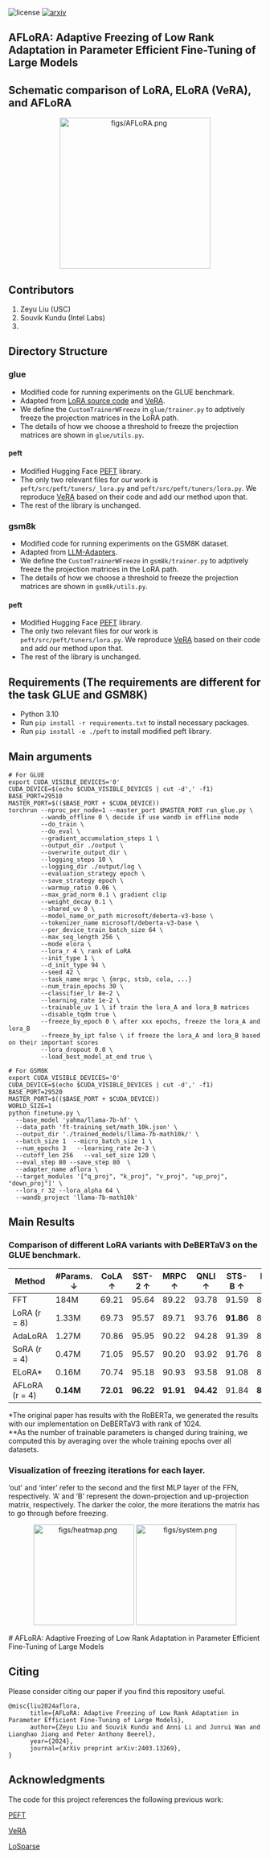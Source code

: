![license](https://img.shields.io/badge/License-MIT-green.svg?labelColor=gray)
[![arxiv](http://img.shields.io/badge/arxiv-2310.04562-yellow.svg)](https://arxiv.org/pdf/2403.13269)
## AFLoRA: Adaptive Freezing of Low Rank Adaptation in Parameter Efficient Fine-Tuning of Large Models
## Schematic comparison of LoRA, ELoRA (VeRA), and AFLoRA

<p align="center">
  <img src="figs/AFLoRA.png" alt="figs/AFLoRA.png" height="300px"/>
</p>

## Contributors
1. Zeyu Liu (USC)
2. Souvik Kundu (Intel Labs)
3. 
## Directory Structure

### glue
- Modified code for running experiments on the GLUE benchmark.
- Adapted from [LoRA source code](https://github.com/microsoft/LoRA/blob/main/examples/NLU/examples/text-classification/run_glue.py) and [VeRA](https://openreview.net/forum?id=NjNfLdxr3A).
- We define the `CustomTrainerWFreeze` in `glue/trainer.py` to adptively freeze the projection matrices in the LoRA path.
- The details of how we choose a threshold to freeze the projection matrices are shown in `glue/utils.py`.

#### peft
- Modified Hugging Face [PEFT](https://github.com/huggingface/peft/) library.
- The only two relevant files for our work is `peft/src/peft/tuners/_lora.py` and `peft/src/peft/tuners/lora.py`. We reproduce [VeRA](https://openreview.net/forum?id=NjNfLdxr3A) based on their code and add our method upon that.
- The rest of the library is unchanged.

### gsm8k
- Modified code for running experiments on the GSM8K dataset.
- Adapted from [LLM-Adapters](https://github.com/AGI-Edgerunners/LLM-Adapters).
- We define the `CustomTrainerWFreeze` in `gsm8k/trainer.py` to adptively freeze the projection matrices in the LoRA path.
- The details of how we choose a threshold to freeze the projection matrices are shown in `gsm8k/utils.py`.

#### peft
- Modified Hugging Face [PEFT](https://github.com/huggingface/peft/) library.
- The only two relevant files for our work is `peft/src/peft/tuners/lora.py`. We reproduce [VeRA](https://openreview.net/forum?id=NjNfLdxr3A) based on their code and add our method upon that.
- The rest of the library is unchanged.



## Requirements (The requirements are different for the task GLUE and GSM8K)

- Python 3.10
- Run `pip install -r requirements.txt` to install necessary packages.
- Run `pip install -e ./peft` to install modified peft library.

## Main arguments

```
# For GLUE
export CUDA_VISIBLE_DEVICES='0' 
CUDA_DEVICE=$(echo $CUDA_VISIBLE_DEVICES | cut -d',' -f1)
BASE_PORT=29510
MASTER_PORT=$(($BASE_PORT + $CUDA_DEVICE)) 
torchrun --nproc_per_node=1 --master_port $MASTER_PORT run_glue.py \
         --wandb_offline 0 \ decide if use wandb in offline mode
         --do_train \
         --do_eval \
         --gradient_accumulation_steps 1 \
         --output_dir ./output \
         --overwrite_output_dir \
         --logging_steps 10 \
         --logging_dir ./output/log \
         --evaluation_strategy epoch \
         --save_strategy epoch \
         --warmup_ratio 0.06 \
         --max_grad_norm 0.1 \ gradient clip
         --weight_decay 0.1 \
         --shared_uv 0 \
         --model_name_or_path microsoft/deberta-v3-base \
         --tokenizer_name microsoft/deberta-v3-base \
         --per_device_train_batch_size 64 \
         --max_seq_length 256 \
         --mode elora \
         --lora_r 4 \ rank of LoRA
         --init_type 1 \
         --d_init_type 94 \
         --seed 42 \
         --task_name mrpc \ {mrpc, stsb, cola, ...}
         --num_train_epochs 30 \
         --classifier_lr 8e-2 \
         --learning_rate 1e-2 \
         --trainable_uv 1 \ if train the lora_A and lora_B matrices
         --disable_tqdm true \
         --freeze_by_epoch 0 \ after xxx epochs, freeze the lora_A and lora_B
         --freeze_by_ipt false \ if freeze the lora_A and lora_B based on their important scores
         --lora_dropout 0.0 \
         --load_best_model_at_end true \

# For GSM8K
export CUDA_VISIBLE_DEVICES='0' 
CUDA_DEVICE=$(echo $CUDA_VISIBLE_DEVICES | cut -d',' -f1)
BASE_PORT=29520
MASTER_PORT=$(($BASE_PORT + $CUDA_DEVICE))  
WORLD_SIZE=1
python finetune.py \
  --base_model 'yahma/llama-7b-hf' \
  --data_path 'ft-training_set/math_10k.json' \
  --output_dir './trained_models/llama-7b-math10k/' \
  --batch_size 1  --micro_batch_size 1 \
  --num_epochs 3   --learning_rate 2e-3 \
  --cutoff_len 256   --val_set_size 120 \
  --eval_step 80 --save_step 80  \
  --adapter_name aflora \
  --target_modules '["q_proj", "k_proj", "v_proj", "up_proj", "down_proj"]' \
  --lora_r 32 --lora_alpha 64 \
  --wandb_project 'llama-7b-math10k'
```

## Main Results
### Comparison of different LoRA variants with DeBERTaV3 on the GLUE benchmark.
| Method       | #Params. ↓ | CoLA ↑  | SST-2 ↑ | MRPC ↑ | QNLI ↑ | STS-B ↑ | RTE ↑  | MNLI ↑             | QQP ↑              | Avg. ↑  |
|--------------|------------|---------|---------|--------|--------|---------|--------|--------------------|--------------------|---------|
| FFT          | 184M       | 69.21   | 95.64   | 89.22  | 93.78  | 91.59   | 82.49  | 89.98/89.95        | 92.05/89.31        | 87.82   |
| LoRA (r = 8) | 1.33M      | 69.73   | 95.57   | 89.71  | 93.76  | **91.86** | 85.32  | **90.47/90.46**   | 91.95/89.26        | 88.38   |
| AdaLoRA      | 1.27M      | 70.86   | 95.95   | 90.22  | 94.28  | 91.39   | 87.36  | 90.27/90.30        | **92.13**/88.41    | 88.83   |
| SoRA (r = 4) | 0.47M      | 71.05   | 95.57   | 90.20  | 93.92  | 91.76   | 86.04  | 90.38/90.43        | 92.06/**89.44**    | 88.71   |
| ELoRA*       | 0.16M      | 70.74   | 95.18   | 90.93  | 93.58  | 91.08   | 87.36  | 90.11/90.22        | 90.69/87.63        | 88.53   |
| AFLoRA (r = 4) | **0.14M** | **72.01** | **96.22** | **91.91** | **94.42** | 91.84   | **88.09** | 89.88/90.17 | 90.81/87.77 | **89.23** |

*The original paper has results with the RoBERTa, we generated the results with our implementation on DeBERTaV3 with rank of 1024.   
**As the number of trainable parameters is changed during training, we computed this by averaging over the whole training epochs over all datasets.

### Visualization of freezing iterations for each layer. 
‘out’ and ‘inter’ refer to the second and the first MLP layer of the FFN, respectively. ‘A’ and ‘B’ represent the down-projection and up-projection matrix, respectively. The darker the color, the more iterations the matrix has to go through before freezing.
<p align="center">
  <img src="figs/heatmap.png" alt="figs/heatmap.png" height="200px"/>
  <img src="figs/system.png" alt="figs/system.png" height="200px"/>
</p>
# AFLoRA: Adaptive Freezing of Low Rank Adaptation in Parameter Efficient Fine-Tuning of Large Models

## Citing
Please consider citing our paper if you find this repository useful.
```
@misc{liu2024aflora,
      title={AFLoRA: Adaptive Freezing of Low Rank Adaptation in Parameter Efficient Fine-Tuning of Large Models}, 
      author={Zeyu Liu and Souvik Kundu and Anni Li and Junrui Wan and Lianghao Jiang and Peter Anthony Beerel},
      year={2024},
      journal={arXiv preprint arXiv:2403.13269},
}
```
## Acknowledgments
The code for this project references the following previous work:

[PEFT](https://github.com/huggingface/peft/)

[VeRA](https://openreview.net/forum?id=NjNfLdxr3A)

[LoSparse](https://github.com/yxli2123/LoSparse/tree/main)
